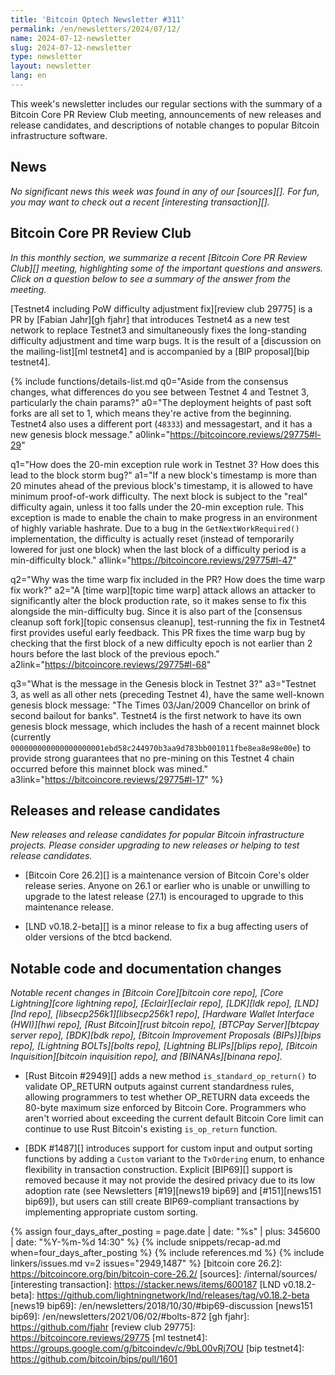 ```yaml
---
title: 'Bitcoin Optech Newsletter #311'
permalink: /en/newsletters/2024/07/12/
name: 2024-07-12-newsletter
slug: 2024-07-12-newsletter
type: newsletter
layout: newsletter
lang: en
---
```

This week's newsletter includes our regular sections with the summary of
a Bitcoin Core PR Review Club meeting, announcements of new releases and
release candidates, and descriptions of notable changes to popular
Bitcoin infrastructure software.

## News

*No significant news this week was found in any of our [sources][].  For
fun, you may want to check out a recent [interesting transaction][].*

## Bitcoin Core PR Review Club

*In this monthly section, we summarize a recent [Bitcoin Core PR Review
Club][] meeting, highlighting some of the important questions and
answers.  Click on a question below to see a summary of the answer from
the meeting.*

[Testnet4 including PoW difficulty adjustment fix][review club 29775] is
a PR by [Fabian Jahr][gh fjahr] that introduces Testnet4 as a new test
network to replace Testnet3 and simultaneously fixes the long-standing
difficulty adjustment and time warp bugs. It is the result of a
[discussion on the mailing-list][ml testnet4] and is accompanied by a
[BIP proposal][bip testnet4].

{% include functions/details-list.md
  q0="Aside from the consensus changes, what differences do you see
  between Testnet 4 and Testnet 3, particularly the chain params?"
  a0="The deployment heights of past soft forks are all set to 1, which
  means they're active from the beginning. Testnet4 also uses a
  different port (`48333`) and messagestart, and it has a new genesis
  block message."
  a0link="https://bitcoincore.reviews/29775#l-29"

  q1="How does the 20-min exception rule work in Testnet 3? How does
  this lead to the block storm bug?"
  a1="If a new block's timestamp is more than 20 minutes ahead of the
  previous block's timestamp, it is allowed to have minimum
  proof-of-work difficulty. The next block is subject to the \"real\"
  difficulty again, unless it too falls under the 20-min exception rule.
  This exception is made to enable the chain to make progress in an
  environment of highly variable hashrate. Due to a bug in the
  `GetNextWorkRequired()` implementation, the difficulty is actually
  reset (instead of temporarily lowered for just one block) when the
  last block of a difficulty period is a min-difficulty block."
  a1link="https://bitcoincore.reviews/29775#l-47"

  q2="Why was the time warp fix included in the PR? How does the time
  warp fix work?"
  a2="A [time warp][topic time warp] attack allows an attacker to
  significantly alter the block production rate, so it makes sense to
  fix this alongside the min-difficulty bug. Since it is also part of
  the [consensus cleanup soft fork][topic consensus cleanup],
  test-running the fix in Testnet4 first provides useful early feedback.
  This PR fixes the time warp bug by checking that the first block of a
  new difficulty epoch is not earlier than 2 hours before the last block
  of the previous epoch."
  a2link="https://bitcoincore.reviews/29775#l-68"

  q3="What is the message in the Genesis block in Testnet 3?"
  a3="Testnet 3, as well as all other nets (preceding Testnet 4), have
  the same well-known genesis block message: \"The Times
  03/Jan/2009 Chancellor on brink of second bailout for banks\".
  Testnet4 is the first network to have its own genesis block message,
  which includes the hash of a recent mainnet block (currently
  `000000000000000000001ebd58c244970b3aa9d783bb001011fbe8ea8e98e00e`) to
  provide strong guarantees that no pre-mining on this Testnet 4 chain
  occurred before this mainnet block was mined."
  a3link="https://bitcoincore.reviews/29775#l-17"
%}

## Releases and release candidates

*New releases and release candidates for popular Bitcoin infrastructure
projects.  Please consider upgrading to new releases or helping to test
release candidates.*

- [Bitcoin Core 26.2][] is a maintenance version of Bitcoin Core's older
  release series.  Anyone on 26.1 or earlier who is unable or unwilling to
  upgrade to the latest release (27.1) is encouraged to upgrade to this
  maintenance release.

- [LND v0.18.2-beta][] is a minor release to fix a bug affecting users
  of older versions of the btcd backend.

## Notable code and documentation changes

_Notable recent changes in [Bitcoin Core][bitcoin core repo], [Core
Lightning][core lightning repo], [Eclair][eclair repo], [LDK][ldk repo],
[LND][lnd repo], [libsecp256k1][libsecp256k1 repo], [Hardware Wallet
Interface (HWI)][hwi repo], [Rust Bitcoin][rust bitcoin repo], [BTCPay
Server][btcpay server repo], [BDK][bdk repo], [Bitcoin Improvement
Proposals (BIPs)][bips repo], [Lightning BOLTs][bolts repo],
[Lightning BLIPs][blips repo], [Bitcoin Inquisition][bitcoin inquisition
repo], and [BINANAs][binana repo]._

- [Rust Bitcoin #2949][] adds a new method `is_standard_op_return()` to validate
  OP_RETURN outputs against current standardness rules, allowing
  programmers to test whether OP_RETURN data exceeds the 80-byte
  maximum size enforced by Bitcoin Core.  Programmers who aren't worried
  about exceeding the current default Bitcoin Core limit can continue to
  use Rust Bitcoin's existing `is_op_return` function.

- [BDK #1487][] introduces support for custom input and output sorting functions
  by adding a `Custom` variant to the `TxOrdering` enum, to enhance flexibility
  in transaction construction. Explicit [BIP69][] support is removed because
  it may not provide the desired privacy due to its low adoption rate (see Newsletters
  [#19][news19 bip69] and [#151][news151 bip69]), but users can still create
  BIP69-compliant transactions by implementing appropriate custom sorting.

{% assign four_days_after_posting = page.date | date: "%s" | plus: 345600 | date: "%Y-%m-%d 14:30" %}
{% include snippets/recap-ad.md when=four_days_after_posting %}
{% include references.md %}
{% include linkers/issues.md v=2 issues="2949,1487" %}
[bitcoin core 26.2]: https://bitcoincore.org/bin/bitcoin-core-26.2/
[sources]: /internal/sources/
[interesting transaction]: https://stacker.news/items/600187
[LND v0.18.2-beta]: https://github.com/lightningnetwork/lnd/releases/tag/v0.18.2-beta
[news19 bip69]: /en/newsletters/2018/10/30/#bip69-discussion
[news151 bip69]: /en/newsletters/2021/06/02/#bolts-872
[gh fjahr]: https://github.com/fjahr
[review club 29775]: https://bitcoincore.reviews/29775
[ml testnet4]: https://groups.google.com/g/bitcoindev/c/9bL00vRj7OU
[bip testnet4]: https://github.com/bitcoin/bips/pull/1601
